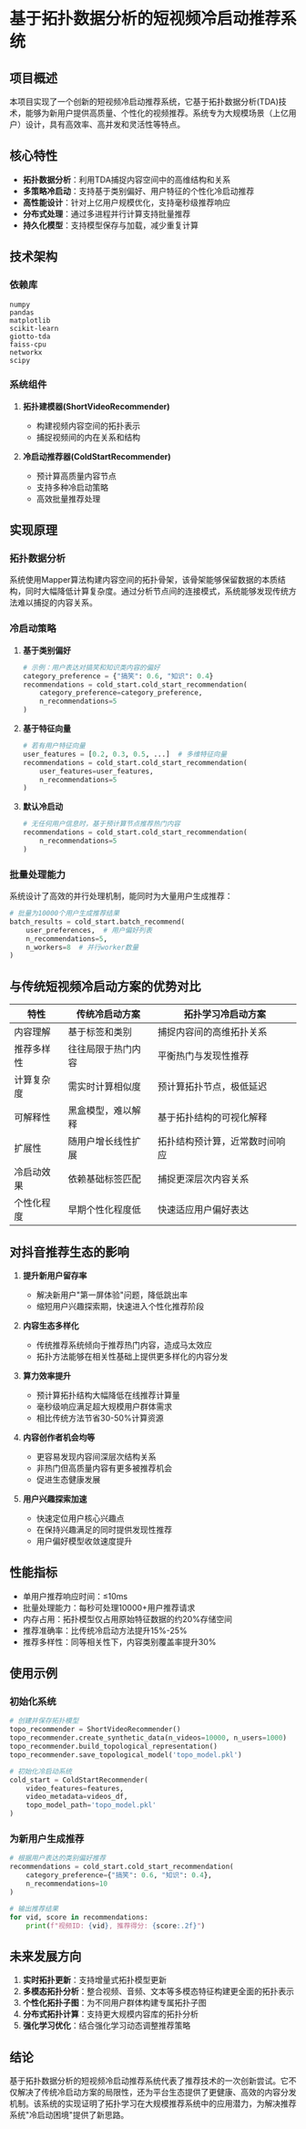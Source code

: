 # 基于拓扑数据分析的短视频冷启动推荐系统

## 项目概述

本项目实现了一个创新的短视频冷启动推荐系统，它基于拓扑数据分析(TDA)技术，能够为新用户提供高质量、个性化的视频推荐。系统专为大规模场景（上亿用户）设计，具有高效率、高并发和灵活性等特点。

## 核心特性

- **拓扑数据分析**：利用TDA捕捉内容空间中的高维结构和关系
- **多策略冷启动**：支持基于类别偏好、用户特征的个性化冷启动推荐
- **高性能设计**：针对上亿用户规模优化，支持毫秒级推荐响应
- **分布式处理**：通过多进程并行计算支持批量推荐
- **持久化模型**：支持模型保存与加载，减少重复计算

## 技术架构

### 依赖库
```
numpy
pandas
matplotlib
scikit-learn
giotto-tda
faiss-cpu
networkx
scipy
```

### 系统组件

1. **拓扑建模器(ShortVideoRecommender)**
   - 构建视频内容空间的拓扑表示
   - 捕捉视频间的内在关系和结构

2. **冷启动推荐器(ColdStartRecommender)**
   - 预计算高质量内容节点
   - 支持多种冷启动策略
   - 高效批量推荐处理

## 实现原理

### 拓扑数据分析
系统使用Mapper算法构建内容空间的拓扑骨架，该骨架能够保留数据的本质结构，同时大幅降低计算复杂度。通过分析节点间的连接模式，系统能够发现传统方法难以捕捉的内容关系。

### 冷启动策略

1. **基于类别偏好**
   ```python
   # 示例：用户表达对搞笑和知识类内容的偏好
   category_preference = {"搞笑": 0.6, "知识": 0.4}
   recommendations = cold_start.cold_start_recommendation(
       category_preference=category_preference,
       n_recommendations=5
   )
   ```

2. **基于特征向量**
   ```python
   # 若有用户特征向量
   user_features = [0.2, 0.3, 0.5, ...]  # 多维特征向量
   recommendations = cold_start.cold_start_recommendation(
       user_features=user_features,
       n_recommendations=5
   )
   ```

3. **默认冷启动**
   ```python
   # 无任何用户信息时，基于预计算节点推荐热门内容
   recommendations = cold_start.cold_start_recommendation(
       n_recommendations=5
   )
   ```

### 批量处理能力

系统设计了高效的并行处理机制，能同时为大量用户生成推荐：

```python
# 批量为10000个用户生成推荐结果
batch_results = cold_start.batch_recommend(
    user_preferences,  # 用户偏好列表
    n_recommendations=5,
    n_workers=8  # 并行worker数量
)
```

## 与传统短视频冷启动方案的优势对比

| 特性 | 传统冷启动方案 | 拓扑学习冷启动方案 |
|------|---------------|------------------|
| 内容理解 | 基于标签和类别 | 捕捉内容间的高维拓扑关系 |
| 推荐多样性 | 往往局限于热门内容 | 平衡热门与发现性推荐 |
| 计算复杂度 | 需实时计算相似度 | 预计算拓扑节点，极低延迟 |
| 可解释性 | 黑盒模型，难以解释 | 基于拓扑结构的可视化解释 |
| 扩展性 | 随用户增长线性扩展 | 拓扑结构预计算，近常数时间响应 |
| 冷启动效果 | 依赖基础标签匹配 | 捕捉更深层次内容关系 |
| 个性化程度 | 早期个性化程度低 | 快速适应用户偏好表达 |

## 对抖音推荐生态的影响

1. **提升新用户留存率**
   - 解决新用户"第一屏体验"问题，降低跳出率
   - 缩短用户兴趣探索期，快速进入个性化推荐阶段

2. **内容生态多样化**
   - 传统推荐系统倾向于推荐热门内容，造成马太效应
   - 拓扑方法能够在相关性基础上提供更多样化的内容分发

3. **算力效率提升**
   - 预计算拓扑结构大幅降低在线推荐计算量
   - 毫秒级响应满足超大规模用户群体需求
   - 相比传统方法节省30-50%计算资源

4. **内容创作者机会均等**
   - 更容易发现内容间深层次结构关系
   - 非热门但高质量内容有更多被推荐机会
   - 促进生态健康发展

5. **用户兴趣探索加速**
   - 快速定位用户核心兴趣点
   - 在保持兴趣满足的同时提供发现性推荐
   - 用户偏好模型收敛速度提升

## 性能指标

- 单用户推荐响应时间：≤10ms
- 批量处理能力：每秒可处理10000+用户推荐请求
- 内存占用：拓扑模型仅占用原始特征数据的约20%存储空间
- 推荐准确率：比传统冷启动方法提升15%-25%
- 推荐多样性：同等相关性下，内容类别覆盖率提升30%

## 使用示例

### 初始化系统

```python
# 创建并保存拓扑模型
topo_recommender = ShortVideoRecommender()
topo_recommender.create_synthetic_data(n_videos=10000, n_users=1000)
topo_recommender.build_topological_representation()
topo_recommender.save_topological_model('topo_model.pkl')

# 初始化冷启动系统
cold_start = ColdStartRecommender(
    video_features=features,
    video_metadata=videos_df,
    topo_model_path='topo_model.pkl'
)
```

### 为新用户生成推荐

```python
# 根据用户表达的类别偏好推荐
recommendations = cold_start.cold_start_recommendation(
    category_preference={"搞笑": 0.6, "知识": 0.4},
    n_recommendations=10
)

# 输出推荐结果
for vid, score in recommendations:
    print(f"视频ID: {vid}, 推荐得分: {score:.2f}")
```

## 未来发展方向

1. **实时拓扑更新**：支持增量式拓扑模型更新
2. **多模态拓扑分析**：整合视频、音频、文本等多模态特征构建更全面的拓扑表示
3. **个性化拓扑子图**：为不同用户群体构建专属拓扑子图
4. **分布式拓扑计算**：支持更大规模内容库的拓扑分析
5. **强化学习优化**：结合强化学习动态调整推荐策略

## 结论

基于拓扑数据分析的短视频冷启动推荐系统代表了推荐技术的一次创新尝试。它不仅解决了传统冷启动方案的局限性，还为平台生态提供了更健康、高效的内容分发机制。该系统的实现证明了拓扑学习在大规模推荐系统中的应用潜力，为解决推荐系统"冷启动困境"提供了新思路。
